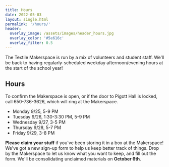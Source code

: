 ```yaml
---
title: Hours
date: 2022-05-03
layout: single.html
permalink: '/hours/'
header:
  overlay_image: /assets/images/header_hours.jpg
  overlay_color: '#5e616c'
  overlay_filter: 0.5
---
```


The Textile Makerspace is run by a mix of volunteers and student staff. We'll be back to having regularly-scheduled weekday afternoon/evening hours at the start of the school year!

## Hours

To confirm the Makerspace is open, or if the door to Pigott Hall is locked, call 650-736-3626, which will ring at the Makerspace.

- Monday 9/25, 5-9 PM
- Tuesday 9/26, 1:30-3:30 PM, 5-9 PM
- Wednesday 9/27, 3-5 PM
- Thursday 9/28, 5-7 PM
- Friday 9/29, 3-8 PM

**Please claim your stuff** if you've been storing it in a box at the Makerspace! We've got a new sign-up form to help us keep better track of things. Drop by the Makerspace to let us know what you want to keep, and fill out the form. We'll be consolidating unclaimed materials on **October 6th**.
